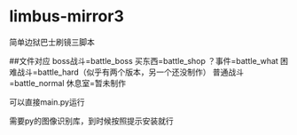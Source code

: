 # limbus-mirror3
简单边狱巴士刷镜三脚本

##文件对应
boss战斗=battle_boss
买东西=battle_shop
？事件=battle_what
困难战斗=battle_hard（似乎有两个版本，另一个还没制作）
普通战斗=battle_normal
休息室=暂未制作

可以直接main.py运行

需要py的图像识别库，到时候按照提示安装就行


